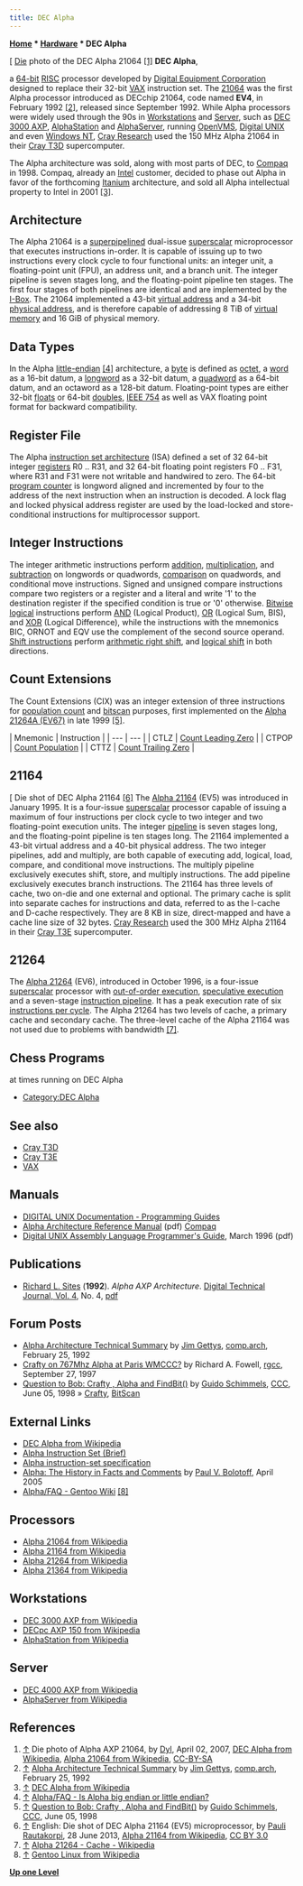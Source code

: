 ```yaml
---
title: DEC Alpha
---
```

**[Home](Home "Home") * [Hardware](Hardware "Hardware") * DEC Alpha**

\[ [Die](Category:Die "Category:Die") photo of the DEC Alpha 21064 <a id="cite-note-1" href="#cite-ref-1">[1]</a>
**DEC Alpha**,

a [64-bit](https://en.wikipedia.org/wiki/64-bit_computing) [RISC](https://en.wikipedia.org/wiki/Reduced_instruction_set_computer) processor developed by [Digital Equipment Corporation](Digital_Equipment_Corporation "Digital Equipment Corporation") designed to replace their 32-bit [VAX](VAX "VAX") instruction set. The [21064](https://en.wikipedia.org/wiki/Alpha_21064) was the first Alpha processor introduced as DECchip 21064, code named **EV4**, in February 1992 <a id="cite-note-2" href="#cite-ref-2">[2]</a>, released since September 1992. While Alpha processors were widely used through the 90s in [Workstations](https://en.wikipedia.org/wiki/Workstation) and [Server](https://en.wikipedia.org/wiki/Server_%28computing%29), such as [DEC 3000 AXP](https://en.wikipedia.org/wiki/DEC_3000_AXP), [AlphaStation](https://en.wikipedia.org/wiki/AlphaStation) and [AlphaServer](https://en.wikipedia.org/wiki/AlphaServer), running [OpenVMS](https://en.wikipedia.org/wiki/OpenVMS), [Digital UNIX](Unix#Digital "Unix") and even [Windows NT](Windows "Windows"), [Cray Research](https://en.wikipedia.org/wiki/Cray#Cray_Research_Inc._and_Cray_Computer_Corporation:_1972_to_1996) used the 150 MHz Alpha 21064 in their [Cray T3D](Cray_T3D "Cray T3D") supercomputer.

The Alpha architecture was sold, along with most parts of DEC, to [Compaq](https://en.wikipedia.org/wiki/Compaq) in 1998. Compaq, already an [Intel](Intel "Intel") customer, decided to phase out Alpha in favor of the forthcoming [Itanium](Itanium "Itanium") architecture, and sold all Alpha intellectual property to Intel in 2001 <a id="cite-note-3" href="#cite-ref-3">[3]</a>.

## Architecture

The Alpha 21064 is a [superpipelined](https://en.wikipedia.org/wiki/Instruction_pipeline) dual-issue [superscalar](https://en.wikipedia.org/wiki/Superscalar) microprocessor that executes instructions in-order. It is capable of issuing up to two instructions every clock cycle to four functional units: an integer unit, a floating-point unit (FPU), an address unit, and a branch unit. The integer pipeline is seven stages long, and the floating-point pipeline ten stages. The first four stages of both pipelines are identical and are implemented by the [I-Box](https://en.wikipedia.org/wiki/Alpha_21064#I-box). The 21064 implemented a 43-bit [virtual address](https://en.wikipedia.org/wiki/Virtual_address_space) and a 34-bit [physical address](https://en.wikipedia.org/wiki/Physical_address), and is therefore capable of addressing 8 TiB of [virtual memory](Memory#Virtual "Memory") and 16 GiB of physical memory.

## Data Types

In the Alpha [little-endian](Little-endian "Little-endian") <a id="cite-note-4" href="#cite-ref-4">[4]</a> architecture, a [byte](Byte "Byte") is defined as [octet](https://en.wikipedia.org/wiki/Octet_%28computing%29), a [word](Word "Word") as a 16-bit datum, a [longword](Double_Word "Double Word") as a 32-bit datum, a [quadword](Quad_Word "Quad Word") as a 64-bit datum, and an octaword as a 128-bit datum. Floating-point types are either 32-bit [floats](Float "Float") or 64-bit [doubles](Double "Double"), [IEEE 754](https://en.wikipedia.org/wiki/IEEE_754-1985) as well as VAX floating point format for backward compatibility.

## Register File

The Alpha [instruction set architecture](https://en.wikipedia.org/wiki/Instruction_set) (ISA) defined a set of 32 64-bit integer [registers](https://en.wikipedia.org/wiki/Processor_register) R0 .. R31, and 32 64-bit floating point registers F0 .. F31, where R31 and F31 were not writable and handwired to zero. The 64-bit [program counter](https://en.wikipedia.org/wiki/Program_counter) is longword aligned and incremented by four to the address of the next instruction when an instruction is decoded. A lock flag and locked physical address register are used by the load-locked and store-conditional instructions for multiprocessor support.

## Integer Instructions

The integer arithmetic instructions perform [addition](https://en.wikipedia.org/wiki/Addition), [multiplication](https://en.wikipedia.org/wiki/Multiplication), and [subtraction](https://en.wikipedia.org/wiki/Subtraction) on longwords or quadwords, [comparison](https://en.wikipedia.org/wiki/Relational_operator) on quadwords, and conditional move instructions. Signed and unsigned compare instructions compare two registers or a register and a literal and write '1' to the destination register if the specified condition is true or '0' otherwise. [Bitwise logical](https://en.wikipedia.org/wiki/Bitwise_operation) instructions perform [AND](Combinatorial_Logic#AND "Combinatorial Logic") (Logical Product), [OR](Combinatorial_Logic#OR "Combinatorial Logic") (Logical Sum, BIS), and [XOR](Combinatorial_Logic#XOR "Combinatorial Logic") (Logical Difference), while the instructions with the mnemonics BIC, ORNOT and EQV use the complement of the second source operand. [Shift instructions](https://en.wikipedia.org/wiki/Bitwise_operation#Bit_shifts) perform [arithmetic right shift](https://en.wikipedia.org/wiki/Arithmetic_shift), and [logical shift](https://en.wikipedia.org/wiki/Logical_shift) in both directions.

## Count Extensions

The Count Extensions (CIX) was an integer extension of three instructions for [population count](Population_Count "Population Count") and [bitscan](BitScan "BitScan") purposes, first implemented on the [Alpha 21264A (EV67)](https://en.wikipedia.org/wiki/Alpha_21264#Alpha_21264A) in late 1999 <a id="cite-note-5" href="#cite-ref-5">[5]</a>.

|  Mnemonic
|  Instruction
|
| --- | --- |
|  CTLZ
| [Count Leading Zero](BitScan#LeadingZeroCount "BitScan") |
|  CTPOP
| [Count Population](Population_Count "Population Count") |
|  CTTZ
| [Count Trailing Zero](BitScan#TrailingZeroCount "BitScan") |

## 21164

\[ Die shot of DEC Alpha 21164 <a id="cite-note-6" href="#cite-ref-6">[6]</a>
The [Alpha 21164](https://en.wikipedia.org/wiki/Alpha_21164) (EV5) was introduced in January 1995. It is a four-issue [superscalar](https://en.wikipedia.org/wiki/Superscalar) processor capable of issuing a maximum of four instructions per clock cycle to two integer and two floating-point execution units. The integer [pipeline](https://en.wikipedia.org/wiki/Instruction_pipeline) is seven stages long, and the floating-point pipeline is ten stages long. The 21164 implemented a 43-bit virtual address and a 40-bit physical address. The two integer pipelines, add and multiply, are both capable of executing add, logical, load, compare, and conditional move instructions. The multiply pipeline exclusively executes shift, store, and multiply instructions. The add pipeline exclusively executes branch instructions. The 21164 has three levels of cache, two on-die and one external and optional. The primary cache is split into separate caches for instructions and data, referred to as the I-cache and D-cache respectively. They are 8 KB in size, direct-mapped and have a cache line size of 32 bytes. [Cray Research](https://en.wikipedia.org/wiki/Cray#Cray_Research_Inc._and_Cray_Computer_Corporation:_1972_to_1996) used the 300 MHz Alpha 21164 in their [Cray T3E](Cray_T3E "Cray T3E") supercomputer.

## 21264

The [Alpha 21264](https://en.wikipedia.org/wiki/Alpha_21264) (EV6), introduced in October 1996, is a four-issue [superscalar](https://en.wikipedia.org/wiki/Superscalar) processor with [out-of-order execution](https://en.wikipedia.org/wiki/Out-of-order_execution), [speculative execution](https://en.wikipedia.org/wiki/Speculative_execution) and a seven-stage [instruction pipeline](https://en.wikipedia.org/wiki/Instruction_pipeline). It has a peak execution rate of six [instructions per cycle](https://en.wikipedia.org/wiki/Instructions_per_cycle). The Alpha 21264 has two levels of cache, a primary cache and secondary cache. The three-level cache of the Alpha 21164 was not used due to problems with bandwidth <a id="cite-note-7" href="#cite-ref-7">[7]</a>.

## Chess Programs

at times running on DEC Alpha

- [Category:DEC Alpha](Category:DEC_Alpha "Category:DEC Alpha")

## See also

- [Cray T3D](Cray_T3D "Cray T3D")
- [Cray T3E](Cray_T3E "Cray T3E")
- [VAX](VAX "VAX")

## Manuals

- [DIGITAL UNIX Documentation - Programming Guides](http://www2.phys.canterbury.ac.nz/dept/docs/manuals/unix/DEC_4.0e_Docs/HTML/PROG_LIB.HTM)
- [Alpha Architecture Reference Manual](http://download.majix.org/dec/alpha_arch_ref.pdf) (pdf) [Compaq](https://en.wikipedia.org/wiki/Compaq)
- [Digital UNIX Assembly Language Programmer's Guide](http://www.cs.cmu.edu/afs/cs/academic/class/15213-f98/doc/alpha-asm.pdf), March 1996 (pdf)

## Publications

- [Richard L. Sites](http://dblp.uni-trier.de/pers/hd/s/Sites:Richard_L=) (**1992**). *Alpha AXP Architecture*. [Digital Technical Journal, Vol. 4](http://dblp.uni-trier.de/db/journals/dtj/dtj4.html), No. 4, [pdf](http://www.hpl.hp.com/hpjournal/dtj/vol4num4/vol4num4art1.pdf)

## Forum Posts

- [Alpha Architecture Technical Summary](https://groups.google.com/d/msg/comp.arch/QB59ace2V8M/pEuccRNGoe8J) by [Jim Gettys](https://en.wikipedia.org/wiki/Jim_Gettys), [comp.arch](https://groups.google.com/forum/#!forum/comp.arch), February 25, 1992
- [Crafty on 767Mhz Alpha at Paris WMCCC?](https://groups.google.com/d/msg/rec.games.chess.computer/d3sYjfVJI7E/0At3bwtgYxgJ) by Richard A. Fowell, [rgcc](Computer_Chess_Forums "Computer Chess Forums"), September 27, 1997
- [Question to Bob: Crafty , Alpha and FindBit()](https://www.stmintz.com/ccc/index.php?id=20057) by [Guido Schimmels](Guido_Schimmels "Guido Schimmels"), [CCC](CCC "CCC"), June 05, 1998 » [Crafty](Crafty "Crafty"), [BitScan](BitScan "BitScan")

## External Links

- [DEC Alpha from Wikipedia](https://en.wikipedia.org/wiki/DEC_Alpha)
- [Alpha Instruction Set (Brief)](https://www.cs.arizona.edu/projects/alto/Doc/local/alpha.instruction.html)
- [Alpha instruction-set specification](https://www.cs.tufts.edu/~nr/toolkit/specs/alpha.html)
- [Alpha: The History in Facts and Comments](http://alasir.com/articles/alpha_history/index.html) by [Paul V. Bolotoff](http://alasir.com/articles/), April 2005
- [Alpha/FAQ - Gentoo Wiki](https://wiki.gentoo.org/wiki/Alpha/FAQ) <a id="cite-note-8" href="#cite-ref-8">[8]</a>

## Processors

- [Alpha 21064 from Wikipedia](https://en.wikipedia.org/wiki/Alpha_21064)
- [Alpha 21164 from Wikipedia](https://en.wikipedia.org/wiki/Alpha_21164)
- [Alpha 21264 from Wikipedia](https://en.wikipedia.org/wiki/Alpha_21264)
- [Alpha 21364 from Wikipedia](https://en.wikipedia.org/wiki/Alpha_21364)

## Workstations

- [DEC 3000 AXP from Wikipedia](https://en.wikipedia.org/wiki/DEC_3000_AXP)
- [DECpc AXP 150 from Wikipedia](https://en.wikipedia.org/wiki/DECpc_AXP_150)
- [AlphaStation from Wikipedia](https://en.wikipedia.org/wiki/AlphaStation)

## Server

- [DEC 4000 AXP from Wikipedia](https://en.wikipedia.org/wiki/DEC_4000_AXP)
- [AlphaServer from Wikipedia](https://en.wikipedia.org/wiki/AlphaServer)

## References

1. <a id="cite-ref-1" href="#cite-note-1">↑</a> Die photo of Alpha AXP 21064, by [Dyl](https://commons.wikimedia.org/wiki/User:Dyl~commonswiki), April 02, 2007, [DEC Alpha from Wikipedia](https://en.wikipedia.org/wiki/DEC_Alpha), [Alpha 21064 from Wikipedia](https://en.wikipedia.org/wiki/Alpha_21064), [CC-BY-SA](https://creativecommons.org/licenses/by-sa/2.0/)
1. <a id="cite-ref-2" href="#cite-note-2">↑</a> [Alpha Architecture Technical Summary](https://groups.google.com/d/msg/comp.arch/QB59ace2V8M/pEuccRNGoe8J) by [Jim Gettys](https://en.wikipedia.org/wiki/Jim_Gettys), [comp.arch](https://groups.google.com/forum/#!forum/comp.arch), February 25, 1992
1. <a id="cite-ref-3" href="#cite-note-3">↑</a> [DEC Alpha from Wikipedia](https://en.wikipedia.org/wiki/DEC_Alpha)
1. <a id="cite-ref-4" href="#cite-note-4">↑</a> [Alpha/FAQ - Is Alpha big endian or little endian?](https://wiki.gentoo.org/wiki/Alpha/FAQ#Is_Alpha_big_endian_or_little_endian.3F)
1. <a id="cite-ref-5" href="#cite-note-5">↑</a> [Question to Bob: Crafty , Alpha and FindBit()](https://www.stmintz.com/ccc/index.php?id=20057) by [Guido Schimmels](Guido_Schimmels "Guido Schimmels"), [CCC](CCC "CCC"), June 05, 1998
1. <a id="cite-ref-6" href="#cite-note-6">↑</a> English: Die shot of DEC Alpha 21164 (EV5) microprocessor, by [Pauli Rautakorpi](https://commons.wikimedia.org/wiki/User:Birdman86), 28 June 2013, [Alpha 21164 from Wikipedia](https://en.wikipedia.org/wiki/Alpha_21164), [CC BY 3.0](https://creativecommons.org/licenses/by/3.0)
1. <a id="cite-ref-7" href="#cite-note-7">↑</a> [Alpha 21264 - Cache - Wikipedia](https://en.wikipedia.org/wiki/Alpha_21264#Cache)
1. <a id="cite-ref-8" href="#cite-note-8">↑</a> [Gentoo Linux from Wikipedia](https://en.wikipedia.org/wiki/Gentoo_Linux)

**[Up one Level](Hardware "Hardware")**

